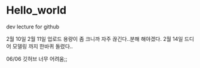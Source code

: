 # Hello_world
dev lecture for github

2월 10일
2월 11일 업로드 용량이 좀 크니까 자주 끊긴다..분해 해야겠다.
2월 14일 드디어 모델링 까지 한바퀴 돌렸다..

06/06 깃허브 너무 어려움;;
